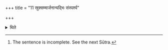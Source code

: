 +++
title = "11 स्रुक्सम्मार्जनान्यद्भिः संस्पर्श्य"

+++

<details><summary>थिते</summary>

11. Having sprinkled water on the (Veda-cuttings used) for cleansing of the ladles,[^1]  

[^1]: The sentence is incomplete. See the next Sūtra.
</details>
